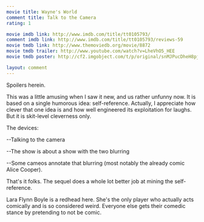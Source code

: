 ```yaml
---
movie title: Wayne's World
comment title: Talk to the Camera
rating: 1

movie imdb link: http://www.imdb.com/title/tt0105793/
comment imdb link: http://www.imdb.com/title/tt0105793/reviews-59
movie tmdb link: http://www.themoviedb.org/movie/8872
movie tmdb trailer: http://www.youtube.com/watch?v=LheVhO5_HEE
movie tmdb poster: http://cf2.imgobject.com/t/p/original/snMJPucDheH8pjpx4gt5R6v0Txk.jpg

layout: comment
---
```


Spoilers herein.

This was a little amusing when I saw it new, and us rather unfunny now. It is based on a single humorous idea: self-reference. Actually, I appreciate how clever that one idea is and how well engineered its exploitation for laughs. But it is skit-level cleverness only.

The devices:

--Talking to the camera

--The show is about a show with the two blurring

--Some cameos annotate that blurring (most notably the already comic Alice Cooper).

That's it folks. The sequel does a whole lot better job at mining the self-reference.

Lara Flynn Boyle is a redhead here. She's the only player who actually acts comically and is so considered weird. Everyone else gets their comedic stance by pretending to not be comic.